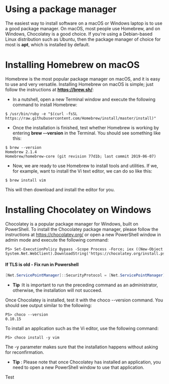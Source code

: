 # Using a package manager
The easiest way to install software on a macOS or Windows laptop is to use a good package manager. On macOS, most people use Homebrew, and on Windows, Chocolatey is a good choice. If you're using a Debian-based Linux distribution such as Ubuntu, then the package manager of choice for most is **apt**, which is installed by default. 

# Installing Homebrew on macOS
Homebrew is the most popular package manager on macOS, and it is easy to use and very versatile. Installing Homebrew on macOS is simple; just follow the instructions at **https://brew.sh/**:

- In a nutshell, open a new Terminal window and execute the following command to install Homebrew:
```
$ /usr/bin/ruby -e "$(curl -fsSL https://raw.githubusercontent.com/Homebrew/install/master/install)"
```
- Once the installation is finished, test whether Homebrew is working by entering **brew --version** in the Terminal. You should see something like this:

```
$ brew --version
Homebrew 2.1.4
Homebrew/homebrew-core (git revision 77d1b; last commit 2019-06-07)
```

- Now, we are ready to use Homebrew to install tools and utilities. If we, for example, want to install the Vi text editor, we can do so like this:
```
$ brew install vim
```

This will then download and install the editor for you.

# Installing Chocolatey on Windows
Chocolatey is a popular package manager for Windows, built on PowerShell. To install the Chocolatey package manager, please follow the instructions at https://chocolatey.org/ or open a new PowerShell window in admin mode and execute the following command:

```
PS> Set-ExecutionPolicy Bypass -Scope Process -Force; iex ((New-Object System.Net.WebClient).DownloadString('https://chocolatey.org/install.ps1'))
```
#### If TLS is old - Fix  run in Powershell
```powershell
[Net.ServicePointManager]::SecurityProtocol = [Net.ServicePointManager]::SecurityProtocol -bor [Net.SecurityProtocolType]::Tls12
```

- **Tip** :It is important to run the preceding command as an administrator, otherwise, the installation will not succeed.

Once Chocolatey is installed, test it with the choco --version command. You should see output similar to the following:
```
PS> choco --version
0.10.15
```
To install an application such as the Vi editor, use the following command:
```
PS> choco install -y vim
```
The -y parameter makes sure that the installation happens without asking for reconfirmation.

- **Tip** : Please note that once Chocolatey has installed an application, you need to open a new PowerShell window to use that application.

Test